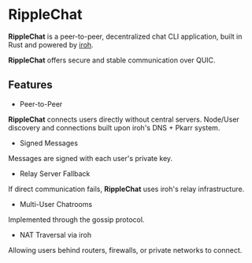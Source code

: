 # RippleChat

**RippleChat** is a peer-to-peer, decentralized chat CLI application, built in Rust and powered by [iroh](https://github.com/n0-computer/iroh).

**RippleChat** offers secure and stable communication over QUIC. 

## Features

- Peer-to-Peer

**RippleChat** connects users directly without central servers. Node/User discovery and connections built upon iroh's DNS + Pkarr system.

- Signed Messages

Messages are signed with each user's private key.

- Relay Server Fallback

If direct communication fails, **RippleChat** uses iroh's relay infrastructure.

- Multi-User Chatrooms

Implemented through the gossip protocol.

- NAT Traversal via iroh

Allowing users behind routers, firewalls, or private networks to connect.